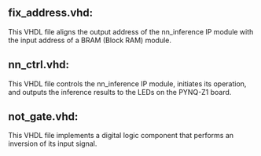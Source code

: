 ## fix_address.vhd: 
This VHDL file aligns the output address of the nn_inference IP module with the input address of a BRAM (Block RAM) module.

## nn_ctrl.vhd: 
This VHDL file controls the nn_inference IP module, initiates its operation, and outputs the inference results to the LEDs on the PYNQ-Z1 board.

## not_gate.vhd: 
This VHDL file implements a digital logic component that performs an inversion of its input signal.
